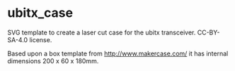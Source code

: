 # ubitx_case
SVG template to create a laser cut case for the ubitx transceiver. CC-BY-SA-4.0 license.

Based upon a box template from http://www.makercase.com/ it has internal dimensions 200 x 60 x 180mm.
